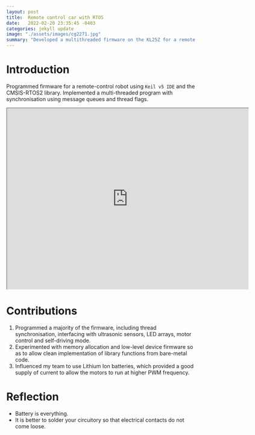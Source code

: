 ```yaml
---
layout: post
title:  Remote control car with RTOS
date:   2022-02-20 23:35:45 -0403
categories: jekyll update
image: "./assets/images/cg2271.jpg"
summary: "Developed a multithreaded firmware on the KL25Z for a remote controlled car."
---
```




# Introduction
Programmed firmware for a remote-control robot using `Keil v5 IDE` and the CMSIS-RTOS2 library. Implemented a multi-threaded program with synchronisation using message queues and thread flags.

<iframe src="https://drive.google.com/file/d/1Nelf1HlM05bZT2SYUDdajZK_zgTmcXN6/preview" width="640" height="480" allow="autoplay"></iframe>

# Contributions
1. Programmed a majority of the firmware, including thread synchronisation, interfacing with ultrasonic sensors, LED arrays, motor control and self-driving mode.
1. Experimented with memory allocation and low-level device firmware so as to allow clean implementation of library functions from bare-metal code.
1. Influenced my team to use Lithium Ion batteries, which provided a good supply of current to allow the motors to run at higher PWM frequency.

# Reflection
* Battery is everything.
* It is better to solder your circuitory so that electrical contacts do not come loose.

